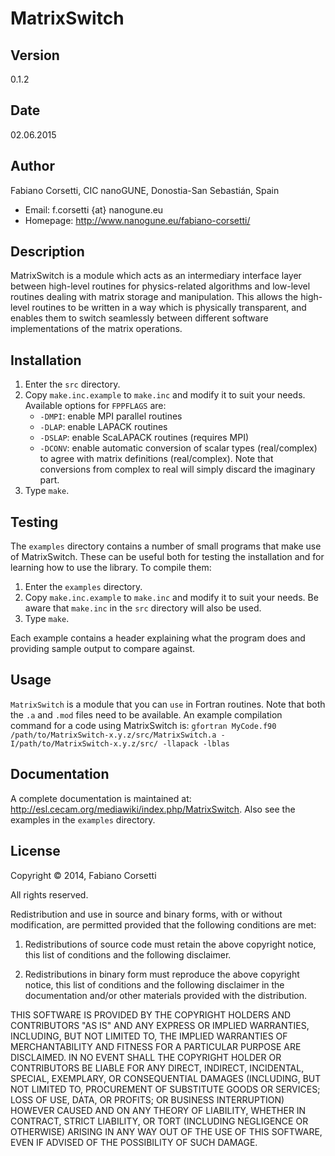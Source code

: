 MatrixSwitch
============

Version
-------

0.1.2

Date
----

02.06.2015

Author
------

Fabiano Corsetti, CIC nanoGUNE, Donostia-San Sebastián, Spain

*   Email: f.corsetti {at} nanogune.eu
*   Homepage: <http://www.nanogune.eu/fabiano-corsetti/>

Description
-----------

MatrixSwitch is a module which acts as an intermediary interface layer between high-level routines for physics-related algorithms and low-level routines dealing with matrix storage and manipulation. This allows the high-level routines to be written in a way which is physically transparent, and enables them to switch seamlessly between different software implementations of the matrix operations.

Installation
------------

1.  Enter the `src` directory.
2.  Copy `make.inc.example` to `make.inc` and modify it to suit your needs. Available options for `FPPFLAGS` are:
    * `-DMPI`: enable MPI parallel routines
    * `-DLAP`: enable LAPACK routines
    * `-DSLAP`: enable ScaLAPACK routines (requires MPI)
    * `-DCONV`: enable automatic conversion of scalar types (real/complex) to agree with matrix definitions (real/complex). Note that conversions from complex to real will simply discard the imaginary part.
3.  Type `make`.

Testing
-------

The `examples` directory contains a number of small programs that make use of MatrixSwitch. These can be useful both for testing the installation and for learning how to use the library. To compile them:

1.   Enter the `examples` directory.
2.   Copy `make.inc.example` to `make.inc` and modify it to suit your needs. Be aware that `make.inc` in the `src` directory will also be used.
3.   Type `make`.

Each example contains a header explaining what the program does and providing sample output to compare against.

Usage
-----

`MatrixSwitch` is a module that you can `use` in Fortran routines. Note that both the `.a` and `.mod` files need to be available. An example compilation command for a code using MatrixSwitch is: `gfortran MyCode.f90 /path/to/MatrixSwitch-x.y.z/src/MatrixSwitch.a -I/path/to/MatrixSwitch-x.y.z/src/ -llapack -lblas`

Documentation
-------------

A complete documentation is maintained at: <http://esl.cecam.org/mediawiki/index.php/MatrixSwitch>. Also see the examples in the `examples` directory.

License
-------

Copyright &copy; 2014, Fabiano Corsetti

All rights reserved.

Redistribution and use in source and binary forms, with or without modification, are permitted provided that the following conditions are met:

1.   Redistributions of source code must retain the above copyright notice, this list of conditions and the following disclaimer.

2.   Redistributions in binary form must reproduce the above copyright notice, this list of conditions and the following disclaimer in the documentation and/or other materials provided with the distribution.

THIS SOFTWARE IS PROVIDED BY THE COPYRIGHT HOLDERS AND CONTRIBUTORS "AS IS" AND ANY EXPRESS OR IMPLIED WARRANTIES, INCLUDING, BUT NOT LIMITED TO, THE IMPLIED WARRANTIES OF MERCHANTABILITY AND FITNESS FOR A PARTICULAR PURPOSE ARE DISCLAIMED. IN NO EVENT SHALL THE COPYRIGHT HOLDER OR CONTRIBUTORS BE LIABLE FOR ANY DIRECT, INDIRECT, INCIDENTAL, SPECIAL, EXEMPLARY, OR CONSEQUENTIAL DAMAGES (INCLUDING, BUT NOT LIMITED TO, PROCUREMENT OF SUBSTITUTE GOODS OR SERVICES; LOSS OF USE, DATA, OR PROFITS; OR BUSINESS INTERRUPTION) HOWEVER CAUSED AND ON ANY THEORY OF LIABILITY, WHETHER IN CONTRACT, STRICT LIABILITY, OR TORT (INCLUDING NEGLIGENCE OR OTHERWISE) ARISING IN ANY WAY OUT OF THE USE OF THIS SOFTWARE, EVEN IF ADVISED OF THE POSSIBILITY OF SUCH DAMAGE.
